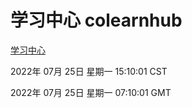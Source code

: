 # 学习中心 colearnhub
[学习中心](http://219.139.196.104:56308/colearnhub/)

2022年 07月 25日 星期一 15:10:01 CST

2022年 07月 25日 星期一 07:10:01 GMT
